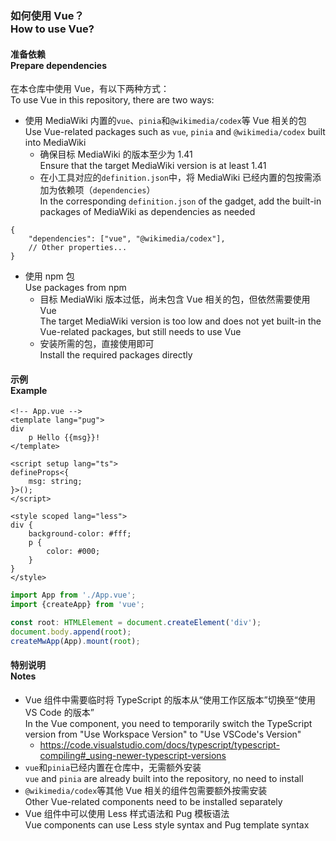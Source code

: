 ### 如何使用 Vue？<br>How to use Vue?

#### 准备依赖<br>Prepare dependencies

在本仓库中使用 Vue，有以下两种方式：<br>To use Vue in this repository, there are two ways:

- 使用 MediaWiki 内置的`vue`、`pinia`和`@wikimedia/codex`等 Vue 相关的包<br>Use Vue-related packages such as `vue`, `pinia` and `@wikimedia/codex` built into MediaWiki
    - 确保目标 MediaWiki 的版本至少为 1.41<br>Ensure that the target MediaWiki version is at least 1.41
    - 在小工具对应的`definition.json`中，将 MediaWiki 已经内置的包按需添加为依赖项（`dependencies`）<br>In the corresponding `definition.json` of the gadget, add the built-in packages of MediaWiki as dependencies as needed

```jsonc
{
	"dependencies": ["vue", "@wikimedia/codex"],
	// Other properties...
}
```

- 使用 npm 包<br>Use packages from npm
    - 目标 MediaWiki 版本过低，尚未包含 Vue 相关的包，但依然需要使用 Vue<br>The target MediaWiki version is too low and does not yet built-in the Vue-related packages, but still needs to use Vue
    - 安装所需的包，直接使用即可<br>Install the required packages directly

#### 示例<br>Example

```vue
<!-- App.vue -->
<template lang="pug">
div
	p Hello {{msg}}!
</template>

<script setup lang="ts">
defineProps<{
	msg: string;
}>();
</script>

<style scoped lang="less">
div {
	background-color: #fff;
	p {
		color: #000;
	}
}
</style>
```

```ts
import App from './App.vue';
import {createApp} from 'vue';

const root: HTMLElement = document.createElement('div');
document.body.append(root);
createMwApp(App).mount(root);
```

#### 特别说明<br>Notes

- Vue 组件中需要临时将 TypeScript 的版本从“使用工作区版本”切换至“使用 VS Code 的版本”<br>In the Vue component, you need to temporarily switch the TypeScript version from "Use Workspace Version" to "Use VSCode's Version"
    - https://code.visualstudio.com/docs/typescript/typescript-compiling#_using-newer-typescript-versions
- `vue`和`pinia`已经内置在仓库中，无需额外安装<br>`vue` and `pinia` are already built into the repository, no need to install
- `@wikimedia/codex`等其他 Vue 相关的组件包需要额外按需安装<br>Other Vue-related components need to be installed separately
- Vue 组件中可以使用 Less 样式语法和 Pug 模板语法<br>Vue components can use Less style syntax and Pug template syntax
